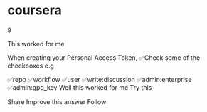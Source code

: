 # coursera
9


This worked for me

When creating your Personal Access Token, ✅Check some of the checkboxes e.g

✅repo
✅workflow
✅user
✅write:discussion
✅admin:enterprise
✅admin:gpg_key
Well this worked for me Try this

Share
Improve this answer
Follow
